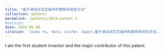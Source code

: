 ```yaml
---
title: "基于滑动式交互操作的推荐系统及方法"
collection: patents
permalink: /patents/2018-patent-3
#excerpt: ''
date: 2018-05-08
citation: 'Jiadi Yu, <b>Li Lu</b>. &quot;基于滑动式交互操作的推荐系统及方法.&quot; <i>ZL201710315487.6</i>. 2018. P.R.China.'
---
```


I am the first student inventor and the major contributor of this patent.

